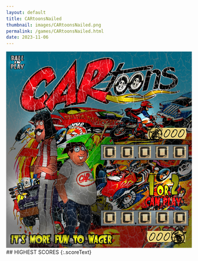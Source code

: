 ```yaml
---
layout: default
title: CARtoonsNailed
thumbnail: images/CARtoonsNailed.png
permalink: /games/CARtoonsNailed.html
date: 2023-11-06
---
```


<img src="../images/CARtoonsNailed.png" class="gameThumbnail img-fluid mx-auto align-middle">
## HIGHEST SCORES
{:.scoreText}

